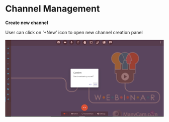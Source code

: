 # Channel Management

**Create new channel**

User can click on ‘+New’ icon to open new channel creation panel

![](../../../.gitbook/assets/image%20%2836%29.png)

